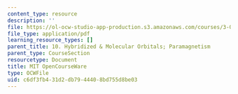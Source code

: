 ```yaml
---
content_type: resource
description: ''
file: https://ol-ocw-studio-app-production.s3.amazonaws.com/courses/3-091sc-introduction-to-solid-state-chemistry-fall-2010/c6df3fb431d2db7944408bd755d8be03_MIT3_091SCF10lec10_iPOD.pdf
file_type: application/pdf
learning_resource_types: []
parent_title: 10. Hybridized & Molecular Orbitals; Paramagnetism
parent_type: CourseSection
resourcetype: Document
title: MIT OpenCourseWare
type: OCWFile
uid: c6df3fb4-31d2-db79-4440-8bd755d8be03
---
```

